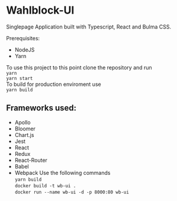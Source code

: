 # Wahlblock-UI

Singlepage Application built with Typescript, React and Bulma CSS.

Prerequisites:

* NodeJS
* Yarn

To use this project to this point clone the repository and run  
`yarn`  
`yarn start`  
To build for production enviroment use  
`yarn build`

## Frameworks used:

* Apollo
* Bloomer
* Chart.js
* Jest
* React
* Redux
* React-Router
* Babel
* Webpack
  Use the following commands  
  `yarn build`  
  `docker build -t wb-ui .`  
  `docker run --name wb-ui -d -p 8000:80 wb-ui`
